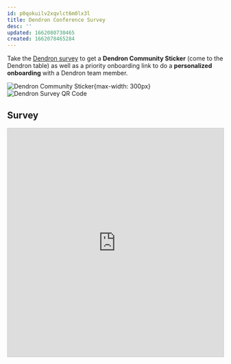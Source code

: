 ```yaml
---
id: p0qokuilv2xqvlct6m0lx3l
title: Dendron Conference Survey
desc: ''
updated: 1662080730465
created: 1662078465284
---
```


Take the [Dendron survey](https://airtable.com/shr4jCvgmkc83mz2C) to get a **Dendron Community Sticker** (come to the Dendron table) as well as a priority onboarding link to do a **personalized onboarding** with a Dendron team member. 

![Dendron Community Sticker](https://ik.imagekit.io/fpjzhqpv1/unknown_8ShT9EKuR.png?ik-sdk-version=javascript-1.4.3&updatedAt=1662079059257){max-width: 300px}
![Dendron Survey QR Code](https://ik.imagekit.io/fpjzhqpv1/frame_eWpU0fR2S.png?ik-sdk-version=javascript-1.4.3&updatedAt=1662079406940)

## Survey

<iframe class="airtable-embed" src="https://airtable.com/embed/shr4jCvgmkc83mz2C?backgroundColor=blue" frameborder="0" onmousewheel="" width="100%" height="533" style="background: transparent; border: 1px solid #ccc;"></iframe>